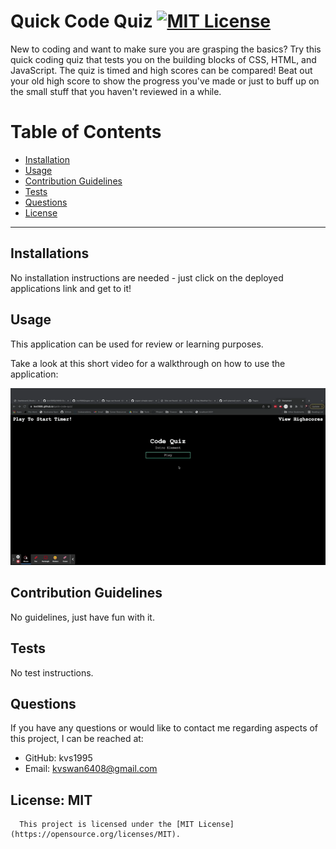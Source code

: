 # Quick Code Quiz [![MIT License](<https://img.shields.io/badge/License-MIT-green.svg>)](https://opensource.org/licenses/MIT)

  New to coding and want to make sure you are grasping the basics? Try this quick coding quiz that tests you on the building blocks of CSS, HTML, and JavaScript. The quiz is timed and high scores can be compared! Beat out your old high score to show the progress you've made or just to buff up on the small stuff that you haven't reviewed in a while.  

  # Table of Contents
  * [Installation](#installation)
  * [Usage](#usage)
  * [Contribution Guidelines](#contribution-guidelines)
  * [Tests](#tests)
  * [Questions](#questions)
  * [License](#license)

  ---
  ## Installations
  No installation instructions are needed - just click on the deployed applications link and get to it!

  ## Usage
  This application can be used for review or learning purposes.
  
  Take a look at this short video for a walkthrough on how to use the application:

  ![brief walkthrough of the Coding Quiz Application](./assets/CodingQuiz.gif)

  ## Contribution Guidelines
  No guidelines, just have fun with it. 

  ## Tests
  No test instructions.

  ## Questions
  
  If you have any questions or would like to contact me regarding aspects of this project, I can be reached at:
  * GitHub: kvs1995
  * Email: kvswan6408@gmail.com


  ## License: MIT
      This project is licensed under the [MIT License](https://opensource.org/licenses/MIT).
